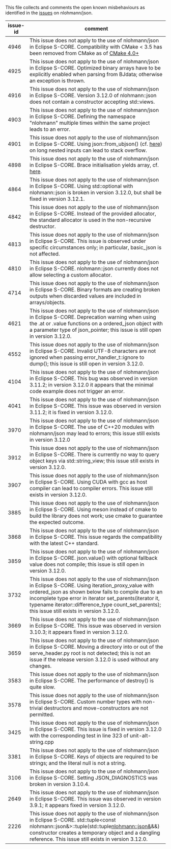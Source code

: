 This file collects and comments the open known misbehaviours as identified in the [issues](https://github.com/nlohmann/json/issues?q=is%3Aissue%20state%3Aopen%20label%3A%22kind%3A%20bug%22) on nlohmann/json.

issue-id | comment
---------|--------
4946 | This issue does not apply to the use of nlohmann/json in Eclipse S-CORE. Compatibility with CMake < 3.5 has been removed from CMake as of [CMake 4.0+](https://cmake.org/cmake/help/latest/command/cmake_minimum_required.html)
4925 | This issue does not apply to the use of nlohmann/json in Eclipse S-CORE. Optimized binary arrays have to be explicitly enabled when parsing from BJdata; otherwise an exception is thrown.
4916 | This issue does not apply to the use of nlohmann/json in Eclipse S-CORE. Version 3.12.0 of nlohmann::json does not contain a constructor accepting std::views.
4903 | This issue does not apply to the use of nlohmann/json in Eclipse S-CORE. Defining the namespace "nlohmann" multiple times within the same project leads to an error.
4901 | This issue does not apply to the use of nlohmann/json in Eclipse S-CORE. Using json::from_ubjson() (cf. [here](https://json.nlohmann.me/api/basic_json/from_ubjson/)) on long nested inputs can lead to stack overflow.
4898 | This issue does not apply to the use of nlohmann/json in Eclipse S-CORE. Brace initialisation yields array, cf. [here](https://json.nlohmann.me/home/faq/#brace-initialization-yields-arrays).
4864 | This issue does not apply to the use of nlohmann/json in Eclipse S-CORE. Using std::optional with nlohmann::json is broken in version 3.12.0, but shall be fixed in version 3.12.1.
4842 | This issue does not apply to the use of nlohmann/json in Eclipse S-CORE. Instead of the provided allocator, the standard allocator is used in the non-recursive destructor.
4813 | This issue does not apply to the use of nlohmann/json in Eclipse S-CORE. This issue is observed under specific circumstances only; in particular, basic_json is not affected.
4810 | This issue does not apply to the use of nlohmann/json in Eclipse S-CORE. nlohmann::json currently does not allow selecting a custom allocator.
4714 | This issue does not apply to the use of nlohmann/json in Eclipse S-CORE. Binary formats are creating broken outputs when discarded values are included in arrays/objects.
4621 | This issue does not apply to the use of nlohmann/json in Eclipse S-CORE. Deprecation warning when using the .at or .value functions on a ordered_json object with a parameter type of json_pointer; this issue is still open in version 3.12.0.
4552 | This issue does not apply to the use of nlohmann/json in Eclipse S-CORE. Invalid UTF-8 characters are not ignored when passing  error_handler_t::ignore to dump(); this issue is still open in version 3.12.0.
4104 | This issue does not apply to the use of nlohmann/json in Eclipse S-CORE. This bug was observed in version 3.11.2; in version 3.12.0 it appears that the minimal code example does not trigger an error.
4041 | This issue does not apply to the use of nlohmann/json in Eclipse S-CORE. This issue was observed in version 3.11.2; it is fixed in version 3.12.0.
3970 | This issue does not apply to the use of nlohmann/json in Eclipse S-CORE. The use of C++20 modules with nlohmann/json may lead to errors; this issue still exists in version 3.12.0
3912 | This issue does not apply to the use of nlohmann/json in Eclipse S-CORE. There is currently no way to query object keys via std::string_view; this issue still exists in version 3.12.0.
3907 | This issue does not apply to the use of nlohmann/json in Eclipse S-CORE. Using CUDA with gcc as host compiler can lead to compiler errors. This issue still exists in version 3.12.0.
3885 | This issue does not apply to the use of nlohmann/json in Eclipse S-CORE. Using meson instead of cmake to build the library does not work; use cmake to guarantee the expected outcome.
3868 | This issue does not apply to the use of nlohmann/json in Eclipse S-CORE. This issue regards the compatibility with the latest C++ standard.
3859 | This issue does not apply to the use of nlohmann/json in Eclipse S-CORE. json.value() with optional fallback value does not compile; this issue is still open in version 3.12.0.
3732 | This issue does not apply to the use of nlohmann/json in Eclipse S-CORE. Using iteration_proxy_value with ordered_json as shown below fails to compile due to an incomplete type error in iterator set_parents(iterator it, typename iterator::difference_type count_set_parents); this issue still exists in version 3.12.0.
3669 | This issue does not apply to the use of nlohmann/json in Eclipse S-CORE. This issue was observed in version 3.10.3; it appears fixed in version 3.12.0.
3659 | This issue does not apply to the use of nlohmann/json in Eclipse S-CORE. Moving a directory into or out of the serve_header.py root is not detected; this is not an issue if the release version 3.12.0 is used without any changes.
3583 | This issue does not apply to the use of nlohmann/json in Eclipse S-CORE. The performance of destroy() is quite slow.
3578 | This issue does not apply to the use of nlohmann/json in Eclipse S-CORE. Custom number types with non-trivial destructors and move-constructors are not permitted.
3425 | This issue does not apply to the use of nlohmann/json in Eclipse S-CORE. This issue is fixed in version 3.12.0 with the corresponding test in line 323 of unit-alt-string.cpp
3381 | This issue does not apply to the use of nlohmann/json in Eclipse S-CORE. Keys of objects are required to be strings; and the literal null is not a string.
3106 | This issue does not apply to the use of nlohmann/json in Eclipse S-CORE. Setting JSON_DIAGNOSTICS was broken in version 3.10.4.
2649 | This issue does not apply to the use of nlohmann/json in Eclipse S-CORE. This issue was observed in version 3.9.1; it appears fixed in version 3.12.0.
2226 | This issue does not apply to the use of nlohmann/json in Eclipse S-CORE. std::tuple<const nlohmann::json&>::tuple(std::tuple<nlohmann::json&>&&) constructor creates a temporary object and a dangling reference. This issue still exists in version 3.12.0.
